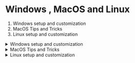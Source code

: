 <h1>Windows , MacOS and Linux</h1>
<OL>
  <li>Windows setup and customization</li>
  <li>MacOS Tips and Tricks</li>
  <li>Linux setup and customization</li>
</OL>

<html>
<details class="Windows">
    <summary>Windows setup and customization</summary>
    <ul>
        <li>Option 1</li>
        <li>Option 2</li>
        <li>Option 3</li>
    </ul>
</details>

<details class="MacOS">
    <summary>MacOS Tips and Tricks</summary>
    <ul>
        <li>Option 1</li>
        <li>Option 2</li>
        <li>Option 3</li>
    </ul>
</details>

<details class="Linux">
    <summary>Linux setup and customization</summary>
    <ul>
        <li>Option 1</li>
        <li>Option 2</li>
        <li>Option 3</li>
    </ul>
</details>


</html>
